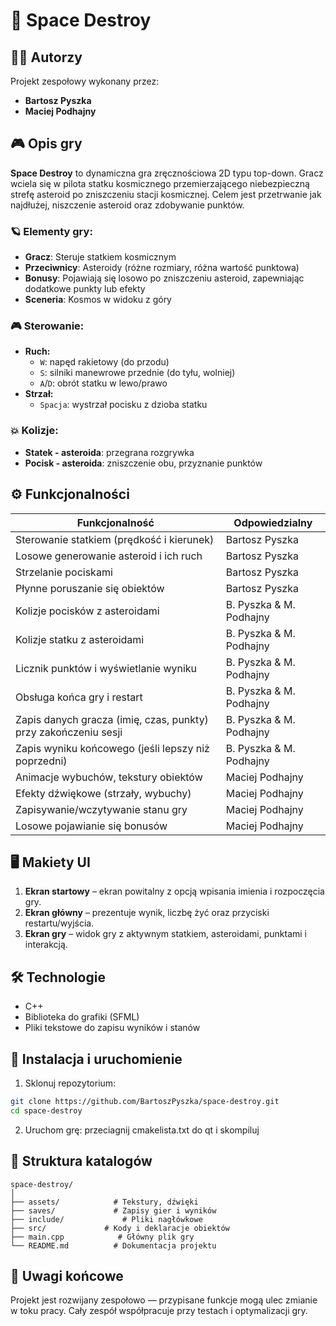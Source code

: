 
# 🚀 Space Destroy

## 👨‍🚀 Autorzy
Projekt zespołowy wykonany przez:

- **Bartosz Pyszka**
- **Maciej Podhajny**

## 🎮 Opis gry
**Space Destroy** to dynamiczna gra zręcznościowa 2D typu top-down. Gracz wciela się w pilota statku kosmicznego przemierzającego niebezpieczną strefę asteroid po zniszczeniu stacji kosmicznej. Celem jest przetrwanie jak najdłużej, niszczenie asteroid oraz zdobywanie punktów.

### 🪐 Elementy gry:
- **Gracz**: Steruje statkiem kosmicznym
- **Przeciwnicy**: Asteroidy (różne rozmiary, różna wartość punktowa)
- **Bonusy**: Pojawiają się losowo po zniszczeniu asteroid, zapewniając dodatkowe punkty lub efekty
- **Sceneria**: Kosmos w widoku z góry

### 🎮 Sterowanie:
- **Ruch:**
  - `W`: napęd rakietowy (do przodu)
  - `S`: silniki manewrowe przednie (do tyłu, wolniej)
  - `A`/`D`: obrót statku w lewo/prawo
- **Strzał:**
  - `Spacja`: wystrzał pocisku z dzioba statku

### 💥 Kolizje:
- **Statek - asteroida**: przegrana rozgrywka
- **Pocisk - asteroida**: zniszczenie obu, przyznanie punktów

## ⚙️ Funkcjonalności

| Funkcjonalność | Odpowiedzialny |
|----------------|----------------|
| Sterowanie statkiem (prędkość i kierunek) | Bartosz Pyszka |
| Losowe generowanie asteroid i ich ruch | Bartosz Pyszka |
| Strzelanie pociskami | Bartosz Pyszka |
| Płynne poruszanie się obiektów | Bartosz Pyszka |
| Kolizje pocisków z asteroidami | B. Pyszka & M. Podhajny |
| Kolizje statku z asteroidami | B. Pyszka & M. Podhajny |
| Licznik punktów i wyświetlanie wyniku | B. Pyszka & M. Podhajny |
| Obsługa końca gry i restart | B. Pyszka & M. Podhajny |
| Zapis danych gracza (imię, czas, punkty) przy zakończeniu sesji | B. Pyszka & M. Podhajny |
| Zapis wyniku końcowego (jeśli lepszy niż poprzedni) | B. Pyszka & M. Podhajny |
| Animacje wybuchów, tekstury obiektów | Maciej Podhajny |
| Efekty dźwiękowe (strzały, wybuchy) | Maciej Podhajny |
| Zapisywanie/wczytywanie stanu gry | Maciej Podhajny |
| Losowe pojawianie się bonusów | Maciej Podhajny |

## 🖥️ Makiety UI

1. **Ekran startowy** – ekran powitalny z opcją wpisania imienia i rozpoczęcia gry.
2. **Ekran główny** – prezentuje wynik, liczbę żyć oraz przyciski restartu/wyjścia.
3. **Ekran gry** – widok gry z aktywnym statkiem, asteroidami, punktami i interakcją.

## 🛠️ Technologie
- C++
- Biblioteka do grafiki (SFML)
- Pliki tekstowe do zapisu wyników i stanów

## 💾 Instalacja i uruchomienie
1. Sklonuj repozytorium:
```bash
git clone https://github.com/BartoszPyszka/space-destroy.git
cd space-destroy
```
2. Uruchom grę:
przeciagnij cmakelista.txt do qt i skompiluj 

## 📁 Struktura katalogów
```
space-destroy/
│
├── assets/            # Tekstury, dźwięki
├── saves/             # Zapisy gier i wyników
├── include/             # Pliki nagłówkowe
├── src/             # Kody i deklaracje obiektów
├── main.cpp            # Główny plik gry
└── README.md          # Dokumentacja projektu
```

## 📌 Uwagi końcowe
Projekt jest rozwijany zespołowo — przypisane funkcje mogą ulec zmianie w toku pracy. Cały zespół współpracuje przy testach i optymalizacji gry. 
